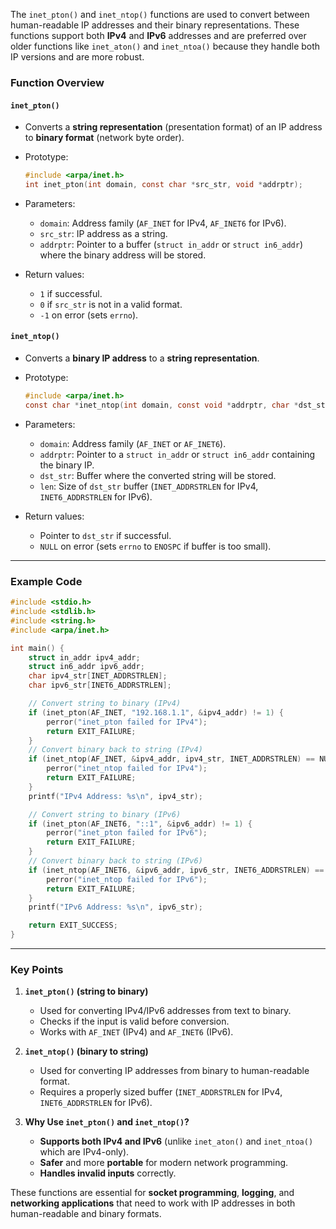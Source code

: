 The `inet_pton()` and `inet_ntop()` functions are used to convert between human-readable IP addresses and their binary representations. These functions support both **IPv4** and **IPv6** addresses and are preferred over older functions like `inet_aton()` and `inet_ntoa()` because they handle both IP versions and are more robust.

### **Function Overview**
#### `inet_pton()`
- Converts a **string representation** (presentation format) of an IP address to **binary format** (network byte order).
- Prototype:
  ```c
  #include <arpa/inet.h>
  int inet_pton(int domain, const char *src_str, void *addrptr);
  ```
- Parameters:
  - `domain`: Address family (`AF_INET` for IPv4, `AF_INET6` for IPv6).
  - `src_str`: IP address as a string.
  - `addrptr`: Pointer to a buffer (`struct in_addr` or `struct in6_addr`) where the binary address will be stored.

- Return values:
  - `1` if successful.
  - `0` if `src_str` is not in a valid format.
  - `-1` on error (sets `errno`).

#### `inet_ntop()`
- Converts a **binary IP address** to a **string representation**.
- Prototype:
  ```c
  #include <arpa/inet.h>
  const char *inet_ntop(int domain, const void *addrptr, char *dst_str, size_t len);
  ```
- Parameters:
  - `domain`: Address family (`AF_INET` or `AF_INET6`).
  - `addrptr`: Pointer to a `struct in_addr` or `struct in6_addr` containing the binary IP.
  - `dst_str`: Buffer where the converted string will be stored.
  - `len`: Size of `dst_str` buffer (`INET_ADDRSTRLEN` for IPv4, `INET6_ADDRSTRLEN` for IPv6).

- Return values:
  - Pointer to `dst_str` if successful.
  - `NULL` on error (sets `errno` to `ENOSPC` if buffer is too small).

---

### **Example Code**
```c
#include <stdio.h>
#include <stdlib.h>
#include <string.h>
#include <arpa/inet.h>

int main() {
    struct in_addr ipv4_addr;
    struct in6_addr ipv6_addr;
    char ipv4_str[INET_ADDRSTRLEN];
    char ipv6_str[INET6_ADDRSTRLEN];

    // Convert string to binary (IPv4)
    if (inet_pton(AF_INET, "192.168.1.1", &ipv4_addr) != 1) {
        perror("inet_pton failed for IPv4");
        return EXIT_FAILURE;
    }
    // Convert binary back to string (IPv4)
    if (inet_ntop(AF_INET, &ipv4_addr, ipv4_str, INET_ADDRSTRLEN) == NULL) {
        perror("inet_ntop failed for IPv4");
        return EXIT_FAILURE;
    }
    printf("IPv4 Address: %s\n", ipv4_str);

    // Convert string to binary (IPv6)
    if (inet_pton(AF_INET6, "::1", &ipv6_addr) != 1) {
        perror("inet_pton failed for IPv6");
        return EXIT_FAILURE;
    }
    // Convert binary back to string (IPv6)
    if (inet_ntop(AF_INET6, &ipv6_addr, ipv6_str, INET6_ADDRSTRLEN) == NULL) {
        perror("inet_ntop failed for IPv6");
        return EXIT_FAILURE;
    }
    printf("IPv6 Address: %s\n", ipv6_str);

    return EXIT_SUCCESS;
}
```

---

### **Key Points**
1. **`inet_pton()` (string to binary)**
   - Used for converting IPv4/IPv6 addresses from text to binary.
   - Checks if the input is valid before conversion.
   - Works with `AF_INET` (IPv4) and `AF_INET6` (IPv6).

2. **`inet_ntop()` (binary to string)**
   - Used for converting IP addresses from binary to human-readable format.
   - Requires a properly sized buffer (`INET_ADDRSTRLEN` for IPv4, `INET6_ADDRSTRLEN` for IPv6).

3. **Why Use `inet_pton()` and `inet_ntop()`?**
   - **Supports both IPv4 and IPv6** (unlike `inet_aton()` and `inet_ntoa()` which are IPv4-only).
   - **Safer** and more **portable** for modern network programming.
   - **Handles invalid inputs** correctly.

These functions are essential for **socket programming**, **logging**, and **networking applications** that need to work with IP addresses in both human-readable and binary formats.